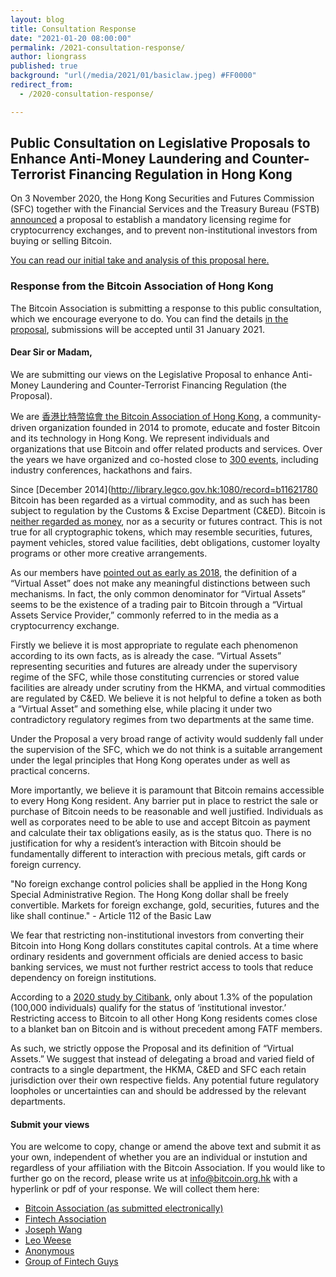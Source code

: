 ```yaml
---
layout: blog
title: Consultation Response
date: "2021-01-20 08:00:00"
permalink: /2021-consultation-response/
author: liongrass
published: true
background: "url(/media/2021/01/basiclaw.jpeg) #FF0000"
redirect_from:
  - /2020-consultation-response/

---
```


## Public Consultation on Legislative Proposals to Enhance Anti-Money Laundering and Counter-Terrorist Financing Regulation in Hong Kong

On 3 November 2020, the Hong Kong Securities and Futures Commission (SFC) together with the Financial Services and the Treasury Bureau (FSTB) [announced](https://www.sfc.hk/-/media/EN/files/ER/PDF/CEO_speech_FinTechWeek_Nov2020.pdf) a proposal to establish a mandatory licensing regime for cryptocurrency exchanges, and to prevent non-institutional investors from buying or selling Bitcoin.

[You can read our initial take and analysis of this proposal here.](https://blog.bitcoin.org.hk/hong-kong-takes-steps-to-restrict-bitcoin-access-for-end-users-2207c8b36021)

### Response from the Bitcoin Association of Hong Kong

The Bitcoin Association is submitting a response to this public consultation, which we encourage everyone to do. You can find the details [in the proposal](https://www.fstb.gov.hk/fsb/en/ppr/consult/doc/consult_amlo_e.pdf), submissions will be accepted until 31 January 2021.

#### Dear Sir or Madam,

We are submitting our views on the Legislative Proposal to enhance Anti-Money Laundering and Counter-Terrorist Financing Regulation (the Proposal).

We are [香港比特幣協會 the Bitcoin Association of Hong Kong](https://www.bitcoin.org.hk/about/), a community-driven organization founded in 2014 to promote, educate and foster Bitcoin and its technology in Hong Kong. We represent individuals and organizations that use Bitcoin and offer related products and services. Over the years we have organized and co-hosted close to [300 events](https://www.bitcoin.org.hk/meetups/), including industry conferences, hackathons and fairs.

Since [December 2014](http://library.legco.gov.hk:1080/record=b11621780 Bitcoin has been regarded as a virtual commodity, and as such has been subject to regulation by the Customs & Excise Department (C&ED). Bitcoin is [neither regarded as money](https://www.hkma.gov.hk/eng/news-and-media/speeches/2018/09/20180921-1/), nor as a security or futures contract. This is not true for all cryptographic tokens, which may resemble securities, futures, payment vehicles, stored value facilities, debt obligations, customer loyalty programs or other more creative arrangements.

As our members have [pointed out as early as 2018](https://blog.bitcoin.org.hk/sfc-regulates-crypto-exchanges-party-over-in-hong-kong-bc081100863a), the definition of a “Virtual Asset” does not make any meaningful distinctions between such mechanisms. In fact, the only common denominator for “Virtual Assets” seems to be the existence of a trading pair to Bitcoin through a “Virtual Assets Service Provider,” commonly referred to in the media as a cryptocurrency exchange.

Firstly we believe it is most appropriate to regulate each phenomenon according to its own facts, as is already the case. “Virtual Assets” representing securities and futures are already under the supervisory regime of the SFC, while those constituting currencies or stored value facilities are already under scrutiny from the HKMA, and virtual commodities are regulated by C&ED. We believe it is not helpful to define a token as both a “Virtual Asset” and something else, while placing it under two contradictory regulatory regimes from two departments at the same time.

Under the Proposal a very broad range of activity would suddenly fall under the supervision of the SFC, which we do not think is a suitable arrangement under the legal principles that Hong Kong operates under as well as practical concerns.


More importantly, we believe it is paramount that Bitcoin remains accessible to every Hong Kong resident. Any barrier put in place to restrict the sale or purchase of Bitcoin needs to be reasonable and well justified. Individuals as well as corporates need to be able to use and accept Bitcoin as payment and calculate their tax obligations easily, as is the status quo. There is no justification for why a resident’s interaction with Bitcoin should be fundamentally different to interaction with precious metals, gift cards or foreign currency.

"No foreign exchange control policies shall be applied in the Hong Kong Special Administrative Region. The Hong Kong dollar shall be freely convertible. Markets for foreign exchange, gold, securities, futures and the like shall continue." - Article 112 of the Basic Law

We fear that restricting non-institutional investors from converting their Bitcoin into Hong Kong dollars constitutes capital controls. At a time where ordinary residents and government officials are denied access to basic banking services, we must not further restrict access to tools that reduce dependency on foreign institutions.

According to a [2020 study by Citibank](https://www.citibank.com.hk/english/info/pdf/Citibank_Announces_Results_of_Hong_Kong_Affluent_Study_2019-2020_Eng_final.pdf), only about 1.3% of the population (100,000 individuals) qualify for the status of ‘institutional investor.’ Restricting access to Bitcoin to all other Hong Kong residents comes close to a blanket ban on Bitcoin and is without precedent among FATF members.

As such, we strictly oppose the Proposal and its definition of “Virtual Assets.” We suggest that instead of delegating a broad and varied field of contracts to a single department, the HKMA, C&ED and SFC each retain jurisdiction over their own respective fields. Any potential future regulatory loopholes or uncertainties can and should be addressed by the relevant departments.

#### Submit your views

You are welcome to copy, change or amend the above text and submit it as your own, independent of whether you are an individual or instution and regardless of your affiliation with the Bitcoin Association. If you would like to further go on the record, please write us at [info@bitcoin.org.hk](mailto:info@bitcoin.org.hk) with a hyperlink or pdf of your response. We will collect them here:

- [Bitcoin Association (as submitted electronically)](/media/2021/01/consult-bahk.pdf)
- [Fintech Association](https://www.linkedin.com/posts/ftahkofficial_ftahk-response-to-fstb-public-consultation-activity-6761920931855163392-89rz)
- [Joseph Wang](/media/2021/01/consult-wang.pdf)
- [Leo Weese](https://blog.bitcoin.org.hk/public-consultation-on-legislative-proposals-ee563d95275)
- [Anonymous](/media/2021/01/consult-anon1.pdf)
- [Group of Fintech Guys](/media/2021/01/consult-npc.pdf)